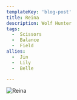 ```yaml
---
templateKey: 'blog-post'
title: Reina
description: Wolf Hunter
tags:
  -  Scissors
  -  Balance
  -  Field
allies:
  -  Jin
  -  Lily
  -  Belle

---
```

![Reina](/img/Reina.png)
